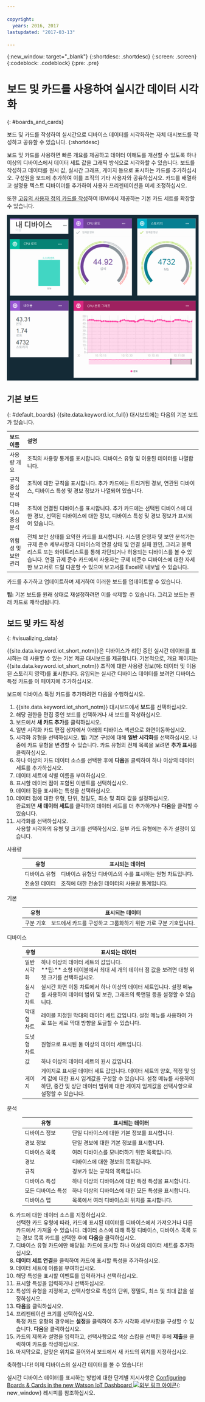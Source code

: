 ```yaml
---

copyright:
  years: 2016, 2017
lastupdated: "2017-03-13"

---
```


{:new_window: target="\_blank"}
{:shortdesc: .shortdesc}
{:screen: .screen}
{:codeblock: .codeblock}
{:pre: .pre}

# 보드 및 카드를 사용하여 실시간 데이터 시각화
{: #boards_and_cards}

보드 및 카드를 작성하여 실시간으로 디바이스 데이터를 시각화하는 자체 대시보드를 작성하고 공유할 수 있습니다.
{:shortdesc}

보드 및 카드를 사용하면 빠른 개요를 제공하고 데이터 이해도를 개선할 수 있도록 하나 이상의 디바이스에서 데이터 세트 값을 그래픽 방식으로 시각화할 수 있습니다. 보드를 작성하고 데이터를 원시 값, 실시간 그래프, 게이지 등으로 표시하는 카드를 추가하십시오. 구성원을 보드에 추가하여 이를 조직의 기타 사용자와 공유하십시오. 카드를 배열하고 설명용 텍스트 디바이더를 추가하여 사용자 프리젠테이션을 미세 조정하십시오.   

또한 [고유의 사용자 정의 카드를 작성](custom_cards/custom-cards.html)하여 IBM에서 제공하는 기본 카드 세트를 확장할 수 있습니다. 

![카드로 실시간 데이터 표시.](images/boards_and_cards.svg "카드로 실시간 데이터 표시.")

## 기본 보드
{: #default_boards}
{{site.data.keyword.iot_full}} 대시보드에는 다음의 기본 보드가 있습니다. 

|보드 이름 | 설명 |  
|:---|:---|  
|사용량 개요  | 조직의 사용량 통계를 표시합니다. 디바이스 유형 및 이용된 데이터를 나열합니다.
|규칙 중심 분석 | 조직에 대한 규칙을 표시합니다. 추가 카드에는 트리거된 경보, 연관된 디바이스, 디바이스 특성 및 경보 정보가 나열되어 있습니다.  |  
|디바이스 중심 분석 | 조직에 연결된 디바이스를 표시합니다. 추가 카드에는 선택된 디바이스에 대한 경보, 선택된 디바이스에 대한 정보, 디바이스 특성 및 경보 정보가 표시되어 있습니다.  |
|위험성 및 보안 관리 | 전체 보안 상태를 요약한 카드를 표시합니다. 시스템 운영자 및 보안 분석가는 규제 준수 세부사항과 디바이스의 연결 상태 및 연결 실패 원인, 그리고 블랙리스트 또는 화이트리스트를 통해 차단되거나 허용되는 디바이스를 볼 수 있습니다. 연결 규제 준수 카드에서 사용자는 규제 비준수 디바이스에 대한 자세한 보고서로 드릴 다운할 수 있으며 보고서를 Excel로 내보낼 수 있습니다. |

카드를 추가하고 업데이트하며 제거하여 이러한 보드를 업데이트할 수 있습니다. 

**팁:** 기본 보드를 원래 상태로 재설정하려면 이를 삭제할 수 있습니다. 그리고 보드는 원래 카드로 재작성됩니다. 

## 보드 및 카드 작성
{: #visualizing_data}

{{site.data.keyword.iot_short_notm}}은 디바이스가 리턴 중인 실시간 데이터를 표시하는 데 사용할 수 있는 기본 제공 대시보드를 제공합니다. 기본적으로, 개요 페이지는 {{site.data.keyword.iot_short_notm}} 조직에 대한 사용량 정보(예: 데이터 및 이용된 스토리지 영역)를 표시합니다. 유입되는 실시간 디바이스 데이터를 보려면 디바이스 특정 카드를 이 페이지에 추가하십시오. 

보드에 디바이스 특정 카드를 추가하려면 다음을 수행하십시오. 
1. {{site.data.keyword.iot_short_notm}} 대시보드에서 **보드**를 선택하십시오. 
2. 해당 권한을 편집 중인 보드를 선택하거나 새 보드를 작성하십시오. 
3. 보드에서 **새 카드 추가**를 클릭하십시오. 
2. 일반 시각화 카드 편집 상자에서 아래의 디바이스 섹션으로 화면이동하십시오. 
3. 시각화 유형을 선택하십시오.
**팁:** 기본 구성에 대해 **일반 시각화**를 선택하십시오. 나중에 카드 유형을 변경할 수 있습니다.
카드 유형의 전체 목록을 보려면 **추가 표시**를 클릭하십시오. 
4.	하나 이상의 카드 데이터 소스를 선택한 후에 **다음**을 클릭하여 하나 이상의 데이터 세트를 추가하십시오. 
 1.	데이터 세트에 식별 이름을 부여하십시오. 
 2. 표시할 데이터 점이 포함된 이벤트를 선택하십시오. 
 3.	데이터 점을 표시하는 특성을 선택하십시오. 
 4.	데이터 점에 대한 유형, 단위, 정밀도, 최소 및 최대 값을 설정하십시오.   
완료되면 **새 데이터 세트**를 클릭하여 데이터 세트를 더 추가하거나 **다음**을 클릭할 수 있습니다. 
5.	시각화를 선택하십시오.   
사용할 시각화의 유형 및 크기를 선택하십시오. 일부 카드 유형에는 추가 설정이 있습니다. 
<dl>
<dt>사용량</dt>
<dd>
<table>
<thead>
<tr>
<th>유형</th>
<th>표시되는 데이터</th>
</tr>
</thead>
<tbody>
<tr>
<td>디바이스 유형</td>
<td>디바이스 유형당 디바이스의 수를 표시하는 원형 차트입니다. </td>
</tr><tr>
<td>전송된 데이터</td>
<td>조직에 대한 전송된 데이터의 사용량 통계입니다. </td>
</tr>
</tbody>
</table>
</dd>
<dt>기본</dt>
<dd>
<table>
<thead>
<tr>
<th>유형</th>
<th>표시되는 데이터</th>
</tr>
</thead>
<tbody>
<tr>
<td>구분 기호</td>
<td>보드에서 카드를 구성하고 그룹화하기 위한 가로 구분 기호입니다. </td>
</tr>
</tbody>
</table>
</dd>
<dt>디바이스</dt>
<dd><table>
<thead>
<tr>
<th>유형</th>
<th>표시되는 데이터</th>
</tr>
</thead>
<tbody>
<tr>
<td>일반 시각화</td>
<td>하나 이상의 데이터 세트의 값입니다. </br>**팁:** 소형 테이블에서 최대 세 개의 데이터 점 값을 보려면 대형 위젯 크기를 선택하십시오. </td>
</tr>
<tr>
<td>실시간 차트</td>
<td>실시간 화면 이동 차트에서 하나 이상의 데이터 세트입니다. 설정 메뉴를 사용하여 데이터 범위 및 보관, 그래프의 룩앤필 등을 설정할 수 있습니다. </td>
</tr>
<tr>
<td>막대형 차트</td>
<td>레이블 지정된 막대의 데이터 세트 값입니다. 설정 메뉴를 사용하여 가로 또는 세로 막대 방향을 토글할 수 있습니다. </td>
</tr>
<tr>
<td>도넛형 차트</td>
<td>원형으로 표시된 둘 이상의 데이터 세트입니다. </td>
</tr>
<tr>
<td>값</td>
<td>하나 이상의 데이터 세트의 원시 값입니다. </td>
</tr>
<tr>
<td>게이지</td>
<td>게이지로 표시된 데이터 세트 값입니다. 데이터 세트의 양호, 적정 및 임계 값에 대한 표시 임계값을 구성할 수 있습니다. 설정 메뉴를 사용하여 하단, 중간 및 상단 데이터 범위에 대한 게이지 임계값을 선택사항으로 설정할 수 있습니다. </td>
</tr>
</tbody>
</table>
</dd>
<dt>분석</dt>
<dd>
<table>
<thead>
<tr>
<th>유형</th>
<th>표시되는 데이터</th>
</tr>
</thead>
<tbody>
<tr>
<td>디바이스 정보</td>
<td>단일 디바이스에 대한 기본 정보를 표시합니다. </td>
</tr>
<tr>
<td>경보 정보</td>
<td>단일 경보에 대한 기본 정보를 표시합니다. </td>
</tr>
<tr>
<td>디바이스 목록</td>
<td>여러 디바이스를 모니터하기 위한 목록입니다. </td>
</tr>
<tr>
<td>경보</td>
<td>디바이스에 대한 경보의 목록입니다. </td>
</tr>
<tr>
<td>규칙</td>
<td>경보가 있는 규칙의 목록입니다. </td>
</tr>
<tr>
<td>디바이스 특성</td>
<td>하나 이상의 디바이스에 대한 특정 특성을 표시합니다. </td>
</tr>
<tr>
<td>모든 디바이스 특성</td>
<td>하나 이상의 디바이스에 대한 모든 특성을 표시합니다. </td>
</tr>
<tr>
<td>디바이스 맵</td>
<td>목록에서 여러 디바이스의 위치를 표시합니다. </td>
</tr>
</tbody>
</table>
</dd>
</dl>

6. 카드에 대한 데이터 소스를 지정하십시오.  
선택한 카드 유형에 따라, 카드에 표시된 데이터를 디바이스에서 가져오거나 다른 카드에서 가져올 수 있습니다. 데이터 소스에 대해 특정 디바이스, 디바이스 목록 또는 경보 목록 카드를 선택한 후에 **다음**을 클릭하십시오. 
7. 디바이스 유형 카드에만 해당됨: 카드에 표시할 하나 이상의 데이터 세트를 추가하십시오.    
 1. **데이터 세트 연결**을 클릭하여 카드에 표시할 특성을 추가하십시오. 
 2. 데이터 세트에 이름을 부여하십시오. 
 3. 해당 특성을 표시할 이벤트를 입력하거나 선택하십시오. 
 4. 표시할 특성을 입력하거나 선택하십시오. 
 5. 특성의 유형을 지정하고, 선택사항으로 특성의 단위, 정밀도, 최소 및 최대 값을 설정하십시오.   
 6. **다음**을 클릭하십시오. 
7. 프리젠테이션 크기를 선택하십시오.   
특정 카드 유형의 경우에는 **설정**을 클릭하여 추가 시각화 세부사항을 구성할 수 있습니다. **다음**을 클릭하십시오. 
7. 카드의 제목과 설명을 입력하고, 선택사항으로 색상 스킴을 선택한 후에 **제출**을 클릭하여 카드를 작성하십시오. 
7.	마지막으로, 알맞은 위치로 끌어와서 보드에서 새 카드의 위치를 지정하십시오.   

축하합니다! 이제 디바이스의 실시간 데이터를 볼 수 있습니다! 

실시간 디바이스 데이터를 표시하는 방법에 대한 단계별 지시사항은 [Configuring Boards & Cards in the new Watson IoT Dashboard ![외부 링크 아이콘](../../icons/launch-glyph.svg "외부 링크 아이콘")](https://developer.ibm.com/recipes/tutorials/configuring-the-cards-in-the-new-watson-iot-dashboard/){: new_window} 레시피를 참조하십시오. 
